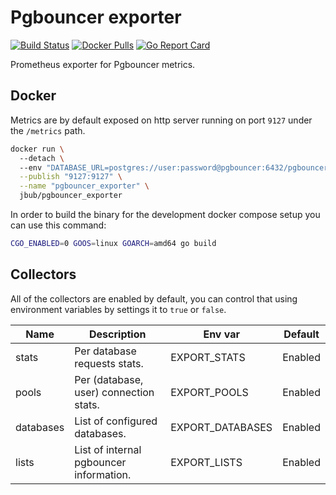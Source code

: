 # Pgbouncer exporter 
[![Build Status](https://cloud.drone.io/api/badges/jbub/pgbouncer_exporter/status.svg)][drone]
[![Docker Pulls](https://img.shields.io/docker/pulls/jbub/pgbouncer_exporter.svg?maxAge=604800)][hub]
[![Go Report Card](https://goreportcard.com/badge/github.com/jbub/pgbouncer_exporter)][goreportcard]

Prometheus exporter for Pgbouncer metrics.

## Docker

Metrics are by default exposed on http server running on port `9127` under the `/metrics` path.

```bash
docker run \ 
  --detach \ 
  --env "DATABASE_URL=postgres://user:password@pgbouncer:6432/pgbouncer?sslmode=disable" \
  --publish "9127:9127" \
  --name "pgbouncer_exporter" \
  jbub/pgbouncer_exporter
```

In order to build the binary for the development docker compose setup you can use this command:

```bash
CGO_ENABLED=0 GOOS=linux GOARCH=amd64 go build
```

## Collectors

All of the collectors are enabled by default, you can control that using environment variables by settings
it to `true` or `false`.

| Name          | Description                             | Env var          | Default |
|---------------|-----------------------------------------|------------------|---------|
| stats         | Per database requests stats.            | EXPORT_STATS     | Enabled |
| pools         | Per (database, user) connection stats.  | EXPORT_POOLS     | Enabled |
| databases     | List of configured databases.           | EXPORT_DATABASES | Enabled |
| lists         | List of internal pgbouncer information. | EXPORT_LISTS     | Enabled |

[drone]: https://cloud.drone.io/jbub/pgbouncer_exporter
[hub]: https://hub.docker.com/r/jbub/pgbouncer_exporter
[goreportcard]: https://goreportcard.com/report/github.com/jbub/pgbouncer_exporter